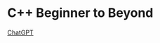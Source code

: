 # C++ Beginner to Beyond

[ChatGPT](https://chat.openai.com/share/e184f7d8-8419-4276-a5fd-dd8bb80b3cd8)

